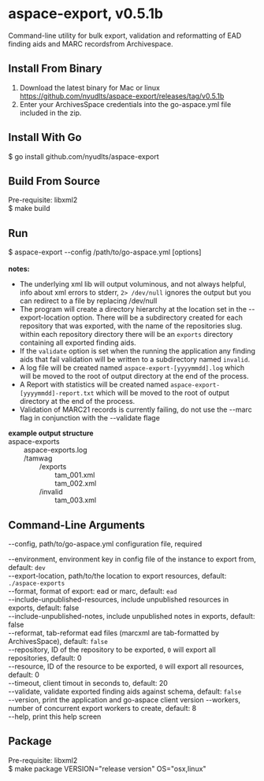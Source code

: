 aspace-export, v0.5.1b
=============
Command-line utility for bulk export, validation and reformatting of EAD finding aids and MARC recordsfrom Archivespace.

Install From Binary
-------------------
1. Download the latest binary for Mac or linux https://github.com/nyudlts/aspace-export/releases/tag/v0.5.1b
3. Enter your ArchivesSpace credentials into the go-aspace.yml file included in the zip.

Install With Go
---------------
$ go install github.com/nyudlts/aspace-export

Build From Source
-----------------
Pre-requisite: libxml2<br>
$ make build 


Run
---
$ aspace-export --config /path/to/go-aspace.yml [options] 
<br><br>**notes:** 

* The underlying xml lib will output voluminous, and not always helpful, info about xml errors to stderr, `2> /dev/null` ignores the output but you can redirect to a file by replacing /dev/null
* The program will create a directory hierarchy at the location set in the --export-location option. There will be a subdirectory created for each repository that was exported, with the name of the repositories slug.
within each repository directory there will be an `exports` directory containing all exported finding aids. 
* If the `validate` option is set when the running the application any finding aids that fail validation will be written to a subdirectory named `invalid`.
* A log file will be created named `aspace-export-[yyyymmdd].log` which will be moved to the root of output directory at the end of the process.
* A Report with statistics will be created named `aspace-export-[yyyymmdd]-report.txt` which will be moved to the root of output directory at the end of the process.
* Validation of MARC21 records is currently failing, do not use the --marc flag in conjunction with the --validate flage


**example output structure**<br>
aspace-exports<br>
&nbsp;&nbsp;&nbsp;&nbsp;&nbsp;&nbsp;&nbsp;&nbsp;aspace-exports.log<br>
&nbsp;&nbsp;&nbsp;&nbsp;&nbsp;&nbsp;&nbsp;&nbsp;/tamwag<br>
&nbsp;&nbsp;&nbsp;&nbsp;&nbsp;&nbsp;&nbsp;&nbsp;&nbsp;&nbsp;&nbsp;&nbsp;&nbsp;&nbsp;&nbsp;&nbsp;/exports<br>
&nbsp;&nbsp;&nbsp;&nbsp;&nbsp;&nbsp;&nbsp;&nbsp;&nbsp;&nbsp;&nbsp;&nbsp;&nbsp;&nbsp;&nbsp;&nbsp;&nbsp;&nbsp;&nbsp;&nbsp;&nbsp;&nbsp;&nbsp;&nbsp;tam_001.xml<br>
&nbsp;&nbsp;&nbsp;&nbsp;&nbsp;&nbsp;&nbsp;&nbsp;&nbsp;&nbsp;&nbsp;&nbsp;&nbsp;&nbsp;&nbsp;&nbsp;&nbsp;&nbsp;&nbsp;&nbsp;&nbsp;&nbsp;&nbsp;&nbsp;tam_002.xml<br>
&nbsp;&nbsp;&nbsp;&nbsp;&nbsp;&nbsp;&nbsp;&nbsp;&nbsp;&nbsp;&nbsp;&nbsp;&nbsp;&nbsp;&nbsp;&nbsp;/invalid<br>
&nbsp;&nbsp;&nbsp;&nbsp;&nbsp;&nbsp;&nbsp;&nbsp;&nbsp;&nbsp;&nbsp;&nbsp;&nbsp;&nbsp;&nbsp;&nbsp;&nbsp;&nbsp;&nbsp;&nbsp;&nbsp;&nbsp;&nbsp;&nbsp;tam_003.xml<br>

Command-Line Arguments
----------------------
--config, path/to/go-aspace.yml configuration file, required<br>

--environment, environment key in config file of the instance to export from, default: `dev`<br>
--export-location, path/to/the location to export resources, default: `./aspace-exports`<br>
--format, format of export: ead or marc, default: `ead`<br>
--include-unpublished-resources, include unpublished resources in exports, default: false<br>
--include-unpublished-notes, include unpublished notes in exports, default: false<br>
--reformat, tab-reformat ead files (marcxml are tab-formatted by ArchivesSpace), default: `false`<br>
--repository, ID of the repository to be exported, `0` will export all repositories, default: 0<br>
--resource, ID of the resource to be exported, `0` will export all resources, default: 0<br>
--timeout, client timout in seconds to, default: 20<br>
--validate, validate exported finding aids against schema, default: `false`<br>
--version, print the application and go-aspace client version
--workers, number of concurrent export workers to create, default: 8<br>
--help, print this help screen<br>

Package
-----------------
Pre-requisite: libxml2<br>
$ make package VERSION="release version" OS="osx,linux"

